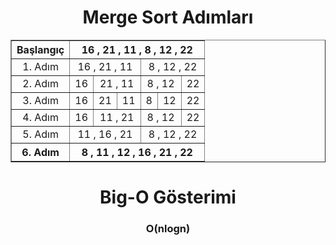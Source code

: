 <div align="center">
<h1 >Merge Sort Adımları</h1>

<table align="center" border="1">
    <thead>
        <tr>
            <th >Başlangıç</th>
            <th colspan = 6>16 , 21 , 11 , 8 , 12 , 22</th>
        </tr>
    </thead>
    <tbody  align="center">
        <tr>
            <td >1. Adım</td>
            <td colspan=3>16 , 21 , 11</td>
            <td colspan=3>8 , 12 , 22</td>
        </tr>
        <tr>
            <td >2. Adım</td>
            <td colspan=1>16</td>
            <td colspan=2>21 , 11</td>
            <td colspan=2>8 , 12 </td>
            <td colspan=1>22</td>
        </tr>
        <tr>
            <td >3. Adım</td>
            <td >16</td>
            <td >21</td>
            <td >11</td>
            <td >8</td>
            <td >12</td>
            <td >22</td>
        </tr>
        <tr>
            <td >4. Adım</td>
            <td colspan=1>16</td>
            <td colspan=2>11 , 21</td>
            <td colspan=2>8 , 12 </td>
            <td colspan=1>22</td>
        </tr>
        <tr>
            <td >5. Adım</td>
            <td colspan=3>11 , 16 , 21</td>
            <td colspan=3>8 , 12 , 22</td>
        </tr>
        <tr>
            <th >6. Adım</td>
            <th colspan=6>8 , 11 , 12 , 16 , 21 , 22</td>
        </tr>
    </tbody>
</table>

<h1 >Big-O Gösterimi</h1>
<h3 >O(nlogn)</h3>

</div>
